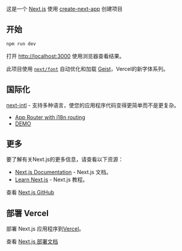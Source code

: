 这是一个 [Next.js](https://nextjs.org) 使用 [create-next-app](https://nextjs.org/docs/app/api-reference/cli/create-next-app) 创建项目

## 开始

```bash
npm run dev
```

打开 [http://localhost:3000](http://localhost:3000) 使用浏览器查看结果。

此项目使用 [`next/font`](https://nextjs.org/docs/app/building-your-application/optimizing/fonts) 自动优化和加载 [Geist](https://vercel.com/font)，Vercel的新字体系列。

## 国际化

[next-intl](https://next-intl.dev/) - 支持多种语言，使您的应用程序代码变得更简单而不是更复杂。

- [App Router with i18n routing](https://github.com/amannn/next-intl/tree/main/examples/example-app-router)
- [DEMO](https://next-intl-example-app-router.vercel.app/en)

## 更多

要了解有关Next.js的更多信息，请查看以下资源：

- [Next.js Documentation](https://nextjs.org/docs) - Next.js 文档。
- [Learn Next.js](https://nextjs.org/learn) - Next.js 教程。

查看 [Next.js GitHub](https://github.com/vercel/next.js)

## 部署 Vercel

部署 Next.js 应用程序到[Vercel](https://vercel.com/new?utm_medium=default-template&filter=next.js&utm_source=create-next-app&utm_campaign=create-next-app-readme)。

查看 [Next.js 部署文档](https://nextjs.org/docs/app/building-your-application/deploying)
